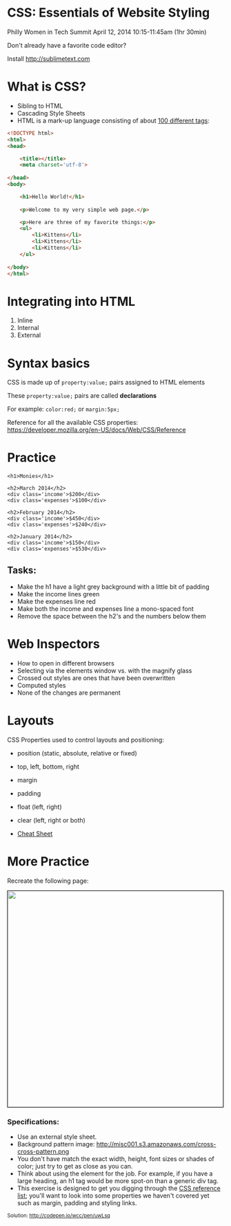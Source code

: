 # CSS: Essentials of Website Styling

Philly Women in Tech Summit
April 12, 2014
10:15-11:45am (1hr 30min)

Don't already have a favorite code editor? 

Install <http://sublimetext.com>



# What is CSS?

* Sibling to HTML
* Cascading Style Sheets
* HTML is a mark-up language consisting of about [100 different tags](https://developer.mozilla.org/en/HTML/Element):

````html
<!DOCTYPE html>
<html>
<head>

	<title></title>
	<meta charset='utf-8'>
	
</head>
<body>

	<h1>Hello World!</h1>
	
	<p>Welcome to my very simple web page.</p>

	<p>Here are three of my favorite things:</p>
	<ul>
		<li>Kittens</li>
		<li>Kittens</li>
		<li>Kittens</li>
	</ul>
	
</body>
</html>
````
	

# Integrating into HTML

1. Inline
2. Internal
3. External


# Syntax basics


CSS is made up of `property:value;` pairs assigned to HTML elements

These `property:value;` pairs are called **declarations**

For example: `color:red;` or `margin:5px;`

Reference for all the available CSS properties: <https://developer.mozilla.org/en-US/docs/Web/CSS/Reference>


# Practice

	<h1>Monies</h1>
	
	<h2>March 2014</h2>
	<div class='income'>$200</div>
	<div class='expenses'>$100</div>
	
	<h2>February 2014</h2>
	<div class='income'>$450</div>
	<div class='expenses'>$240</div>
	
	<h2>January 2014</h2>
	<div class='income'>$150</div>
	<div class='expenses'>$530</div>
	
## Tasks:

* Make the h1 have a light grey background with a little bit of padding
* Make the income lines green
* Make the expenses line red
* Make both the income and expenses line a mono-spaced font
* Remove the space between the h2's and the numbers below them


# Web Inspectors

* How to open in different browsers
* Selecting via the elements window vs. with the magnify glass
* Crossed out styles are ones that have been overwritten
* Computed styles
* None of the changes are permanent

# Layouts

CSS Properties used to control layouts and positioning:

* position (static, absolute, relative or fixed)
* top, left, bottom, right
* margin
* padding
* float (left, right)
* clear (left, right or both)

* [Cheat Sheet](http://thewc.co.s3.amazonaws.com/challenges/css-layouts-cheat-sheet.pdf)


# More Practice

Recreate the following page:

<img src='http://making-the-internet.s3.amazonaws.com/css-basics-exercise.png?2x' width='500' style='border:1px solid black'>

### Specifications:

* Use an external style sheet.
* Background pattern image: <http://misc001.s3.amazonaws.com/cross-cross-pattern.png>
* You don't have match the exact width, height, font sizes or shades of color; just try to get as close as you can.
* Think about using the element for the job. For example, if you have a large heading, an h1 tag would be more spot-on than a generic div tag.
* This exercise is designed to get you digging through the [CSS reference list](https://developer.mozilla.org/en-US/docs/Web/CSS/Reference); you'll want to look into some properties we haven't covered yet such as margin, padding and styling links.

<small>Solution: <http://codepen.io/wcc/pen/uwLsq></small>
